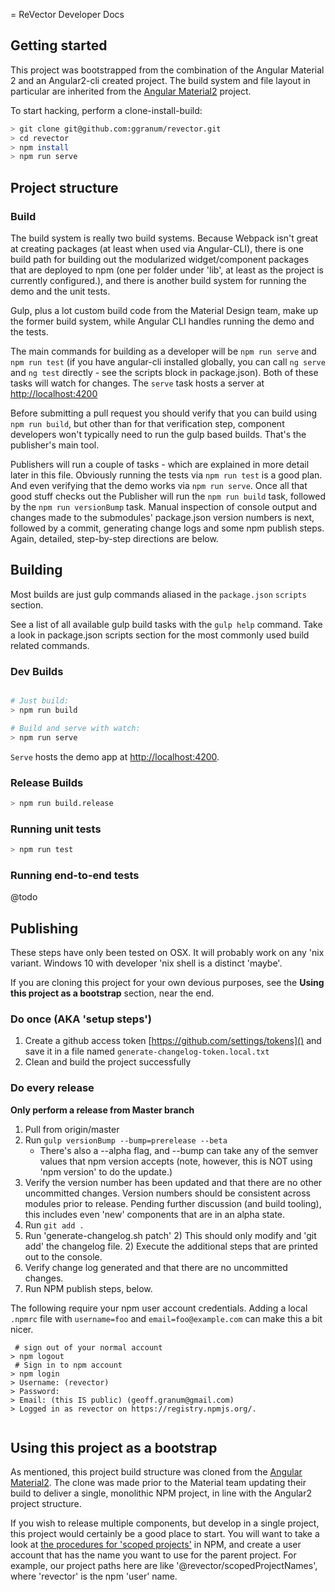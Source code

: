 = ReVector Developer Docs

## Getting started

This project was bootstrapped from the combination of the Angular Material 2 and an Angular2-cli created project. The build system and file layout in particular are inherited from the [Angular Material2](https://github.com/angular/material2) project. 

To start hacking, perform a clone-install-build:

```bash
> git clone git@github.com:ggranum/revector.git
> cd revector
> npm install
> npm run serve

```

## Project structure

### Build

The build system is really two build systems. Because Webpack isn't great at creating packages (at least when used via Angular-CLI), there is one build path for building out the modularized widget/component packages that are deployed to npm (one per folder under 'lib', at least as the project is currently configured.), and there is another build system for running the demo and the unit tests.
 
Gulp, plus a lot custom build code from the Material Design team, make up the former build system, while Angular CLI handles running the demo and the tests.
  
The main commands for building as a developer will be `npm run serve` and `npm run test` (if you have angular-cli installed globally, you can call `ng serve` and `ng test` directly - see the scripts block in package.json). Both of these tasks will watch for changes. The `serve` task hosts a server at [http://localhost:4200]()

Before submitting a pull request you should verify that you can build using `npm run build`, but other than for that verification step, component developers won't typically need to run the gulp based builds. That's the publisher's main tool.

Publishers will run a couple of tasks - which are explained in more detail later in this file. Obviously running the tests via `npm run test` is a good plan. And even verifying that the demo works via `npm run serve`. Once all that good stuff checks out the Publisher will run the `npm run build` task, followed by the `npm run versionBump` task. Manual inspection of console output and changes made to the submodules' package.json version numbers is next, followed by a commit, generating change logs and some npm publish steps. Again, detailed, step-by-step directions are below. 


## Building

Most builds are just gulp commands aliased in the `package.json` `scripts` section.

See a list of all available gulp build tasks with the `gulp help` command. Take a look in package.json scripts section for the most commonly used build related commands. 

### Dev Builds

```bash

# Just build:
> npm run build

# Build and serve with watch:
> npm run serve
```

`Serve` hosts the demo app at [http://localhost:4200]().

### Release Builds

```bash
> npm run build.release

```


### Running unit tests


```bash
> npm run test
```

### Running end-to-end tests

@todo

## 


## Publishing

These steps have only been tested on OSX. It will probably work on any 'nix variant. Windows 10 with developer 'nix shell is a distinct 'maybe'. 

If you are cloning this project for your own devious purposes, see the **Using this project as a bootstrap** section, near the end.


### Do once (AKA 'setup steps')

1) Create a github access token [https://github.com/settings/tokens]() and save it in a file named `generate-changelog-token.local.txt`
1) Clean and build the project successfully



### Do every release

**Only perform a release from Master branch**

1) Pull from origin/master
1) Run `gulp versionBump --bump=prerelease --beta`
    * There's also a --alpha flag, and --bump can take any of the semver values that npm version accepts (note, however, this is NOT using 'npm version' to do the update.) 
1) Verify the version number has been updated and that there are no other uncommitted changes. Version numbers should be consistent across modules prior to release. Pending further discussion (and build tooling), this includes even 'new' components that are in an alpha state.
1) Run `git add .` 
1) Run 'generate-changelog.sh patch'
    2) This should only modify and 'git add' the changelog file.
    2) Execute the additional steps that are printed out to the console. 
1) Verify change log generated and that there are no uncommitted changes. 
1) Run NPM publish steps, below.

The following require your npm user account credentials. Adding a local `.npmrc` file with `username=foo` and `email=foo@example.com` can make this a bit nicer.

```shell
 # sign out of your normal account
> npm logout
 # Sign in to npm account
> npm login
> Username: (revector)
> Password:
> Email: (this IS public) (geoff.granum@gmail.com)
> Logged in as revector on https://registry.npmjs.org/.
 
```


## Using this project as a bootstrap

As mentioned, this project build structure was cloned from the [Angular Material2](https://github.com/angular/material2). The clone was made prior to the Material team updating their build to deliver a single, monolithic NPM project, in line with the Angular2 project structure. 
 
If you wish to release multiple components, but develop in a single project, this project would certainly be a good place to start. You will want to take a look at [the procedures for 'scoped projects'](https://docs.npmjs.com/getting-started/scoped-packages) in NPM, and create a user account that has the name you want to use for the parent project. For example, our project paths here are like '@revector/scopedProjectNames', where 'revector' is the npm 'user' name.
   



